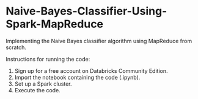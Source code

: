 # Naive-Bayes-Classifier-Using-Spark-MapReduce
Implementing the Naive Bayes classifier algorithm using MapReduce from scratch.

Instructions for running the code:
1. Sign up for a free account on Databricks Community Edition.
2. Import the notebook containing the code (.ipynb).
3. Set up a Spark cluster.
4. Execute the code.
